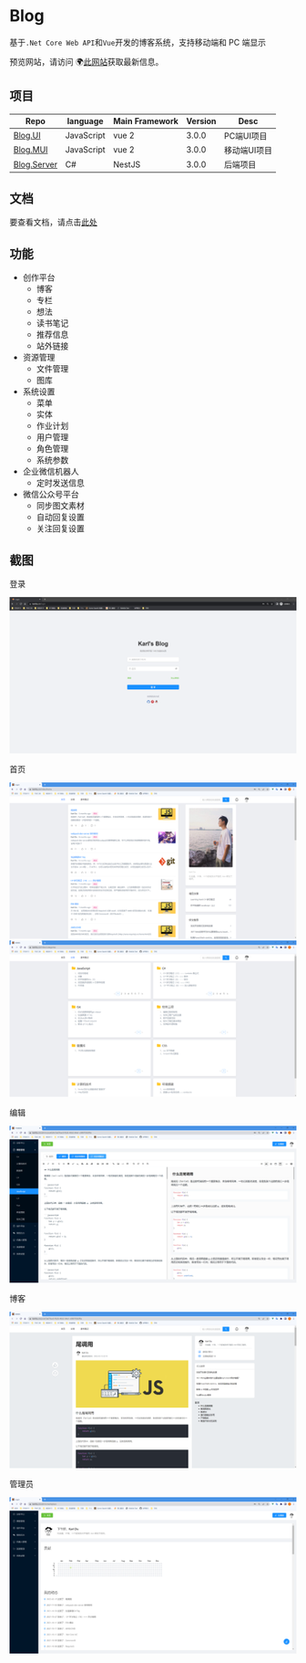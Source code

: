 # Blog

基于`.Net Core Web API`和`Vue`开发的博客系统，支持移动端和 PC 端显示

预览网站，请访问 🌍[此网站](https://www.karldu.cn/)获取最新信息。

## 项目

| Repo                                                         | language   | Main Framework | Version | Desc     |
| ------------------------------------------------------------ | ---------- | -------------- | ------- | -------- |
| [Blog.UI](https://github.com/CarlDuFromChina/Blog.UI) | JavaScript | vue 2          | 3.0.0   | PC端UI项目 |
| [Blog.MUI](https://github.com/CarlDuFromChina/Blog.MUI) | JavaScript | vue 2          | 3.0.0   | 移动端UI项目 |
| [Blog.Server](https://github.com/CarlDuFromChina/Blog.Server) | C#         | NestJS  | 3.0.0   | 后端项目 |

## 文档

要查看文档，请点击[此处](https://karl-du.gitbook.io/sixpence-blog/)

## 功能

+ 创作平台
  + 博客
  + 专栏
  + 想法
  + 读书笔记
  + 推荐信息
  + 站外链接
+ 资源管理
  + 文件管理
  + 图库
+ 系统设置
  + 菜单
  + 实体
  + 作业计划
  + 用户管理
  + 角色管理
  + 系统参数
+ 企业微信机器人
  + 定时发送信息
+ 微信公众号平台
  + 同步图文素材
  + 自动回复设置
  + 关注回复设置

## 截图

登录

![Image](https://raw.githubusercontent.com/CarlDuFromChina/library/main/blog/blog_login.png)

首页

![Image](https://raw.githubusercontent.com/CarlDuFromChina/library/main/blog/blog_index.png)
![Image](https://raw.githubusercontent.com/CarlDuFromChina/library/main/blog/blog_index2.pgn.png)

编辑

![Image](https://raw.githubusercontent.com/CarlDuFromChina/library/main/blog/blog_edit.png)

博客

![Image](https://raw.githubusercontent.com/CarlDuFromChina/library/main/blog/blog_read.png)

管理员

![Image](https://raw.githubusercontent.com/CarlDuFromChina/library/main/blog/blog_admin.png)
